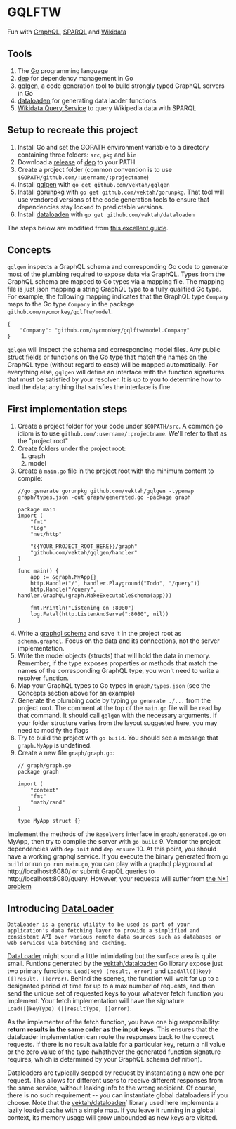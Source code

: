 # GQLFTW
Fun with [GraphQL](https://graphql.org/), [SPARQL](https://en.wikipedia.org/wiki/SPARQL) and [Wikidata](https://query.wikidata.org/)

## Tools
1. The [Go](https://golang.org) programming language
2. [dep](https://github.com/golang/dep) for dependency management in Go
3. [gqlgen](https://github.com/vektah/gqlgen), a code generation tool to build strongly typed GraphQL servers in Go
4. [dataloaden](https://github.com/vektah/dataloaden) for generating data laoder functions
5. [Wikidata Query Service](https://query.wikidata.org/) to query Wikipedia data with SPARQL

## Setup to recreate this project
1. Install Go and set the GOPATH environment variable to a directory containing three folders: `src`, `pkg` and `bin`
2. Download a [release]() of [dep](https://github.com/golang/dep) to your PATH
3. Create a project folder (common convention is to use `$GOPATH/github.com/:username/:projectname`)
4. Install [gqlgen](https://gqlgen.com/getting-started/) with `go get github.com/vektah/gqlgen`
5. Install [gorunpkg](https://github.com/vektah/gorunpkg) with `go get github.com/vektah/gorunpkg`. That tool will use vendored versions of the code generation tools to ensure that dependencies stay locked to predictable versions.
6. Install [dataloaden](https://github.com/vektah/dataloaden) with `go get github.com/vektah/dataloaden`

The steps below are modified from [this excellent guide](https://gqlgen.com/getting-started/).

## Concepts

`gqlgen` inspects a GraphQL schema and corresponding Go code to generate most of the plumbing required to expose data via GraphQL.  Types from the GraphQL schema are mapped to Go types via a mapping file.  The mapping file is just json mapping a string GraphQL type to a fully qualified Go type.  For example, the following mapping indicates that the GraphQL type `Company` maps to the Go type `Company` in the package `github.com/nycmonkey/gqlftw/model`.
```
{
    "Company": "github.com/nycmonkey/gqlftw/model.Company"
}
```

`gqlgen` will inspect the schema and corresponding model files.  Any public struct fields or functions on the Go type that match the names on the GraphQL type (without regard to case) will be mapped automatically.  For everything else, `gqlgen` will define an interface with the function signatures that must be satisfied by your resolver.  It is up to you to determine how to load the data; anything that satisfies the interface is fine.

## First implementation steps 

1. Create a project folder for your code under `$GOPATH/src`.  A common go idiom is to use `github.com/:username/:projectname`.  We'll refer to that as the "project root"
2. Create folders under the project root:
    1. graph
    2. model
2. Create a `main.go` file in the project root with the minimum content to compile:
    ```
    //go:generate gorunpkg github.com/vektah/gqlgen -typemap graph/types.json -out graph/generated.go -package graph
    
    package main
    import (
    	"fmt"
    	"log"
    	"net/http"

    	"{{YOUR_PROJECT_ROOT_HERE}}/graph"
    	"github.com/vektah/gqlgen/handler"
    )

    func main() {
    	app := &graph.MyApp{}
    	http.Handle("/", handler.Playground("Todo", "/query"))
    	http.Handle("/query", handler.GraphQL(graph.MakeExecutableSchema(app)))

    	fmt.Println("Listening on :8080")
    	log.Fatal(http.ListenAndServe(":8080", nil))
    }
    ```
3. Write a [graphql schema](https://graphql.org/learn/schema/) and save it in the project root as `schema.graphql`.  Focus on the data and its connections, not the server implementation.
4. Write the model objects (structs) that will hold the data in memory. Remember, if the type exposes properties or methods that match the names of the corresponding GraphQL type, you won't need to write a resolver function.
5. Map your GraphQL types to Go types in `graph/types.json` (see the Concepts section above for an example)
6. Generate the plumbing code by typing `go generate ./...` from the project root.  The comment at the top of the `main.go` file will be read by that command.  It should call `gqlgen` with the necessary arguments. If your folder structure varies from the layout suggested here, you may need to modify the flags
7. Try to build the project with `go build`.  You should see a message that `graph.MyApp` is undefined.
8. Create a new file `graph/graph.go`:
    ```
    // graph/graph.go
    package graph

    import (
        "context"
        "fmt"
        "math/rand"
    )

    type MyApp struct {}
    ```
Implement the methods of the `Resolvers` interface in `graph/generated.go` on MyApp, then try to compile the server with `go build`
9. Vendor the project dependencies with `dep init` and `dep ensure`
10. At this point, you should have a working graphql service.  If you execute the binary generated from `go build` or run `go run main.go`, you can play with a graphql playground at http://localhost:8080/ or submit GrapQL queries to http://localhost:8080/query.  However, your requests will suffer from [the N+1 problem](https://secure.phabricator.com/book/phabcontrib/article/n_plus_one/)

## Introducing [DataLoader](https://github.com/facebook/dataloader)

```
DataLoader is a generic utility to be used as part of your application's data fetching layer to provide a simplified and consistent API over various remote data sources such as databases or web services via batching and caching.
```

[DataLoader](https://github.com/facebook/dataloader) might sound a little intimidating but the surface area is quite small.  Funtions generated by the [vektah/dataloaden](https://github.com/vektah/dataloaden) Go library expose just two primary functions: `Load(key) (result, error)` and `LoadAll([]key) ([]result, []error)`.  Behind the scenes, the function will wait for up to a designated period of time for up to a max number of requests, and then send the unique set of requested keys to your whatever fetch function you implement. Your fetch implementation will have the signature `Load([]keyType) ([]resultType, []error)`.

As the implementer of the fetch function, you have one big responsibility: __return results in the same order as the input keys__. This ensures that the dataloader implementation can route the responses back to the correct requests.  If there is no result available for a particular key, return a nil value or the zero value of the type (whathever the generated function signature requires, which is determined by your GraphQL schema definition).

Dataloaders are typically scoped by request by instantiating a new one per request.  This allows for different users to receive different responses from the same service, without leaking info to the wrong recipient.  Of course, there is no such requirement -- you can instantiate global dataloaders if you choose.  Note that the [vektah/dataloaden](https://github.com/vektah/dataloaden)` library used here implements a lazily loaded cache with a simple map.  If you leave it running in a global context, its memory usage will grow unbounded as new keys are visited.